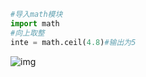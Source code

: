 ```python
#导入math模块
import math
#向上取整
inte = math.ceil(4.8)#输出为5

```

![img](https://cdn.penpencode.com/upload/108c6bbeee774e665bcc79c5922d2fbe/565x350/Group%20366.png)